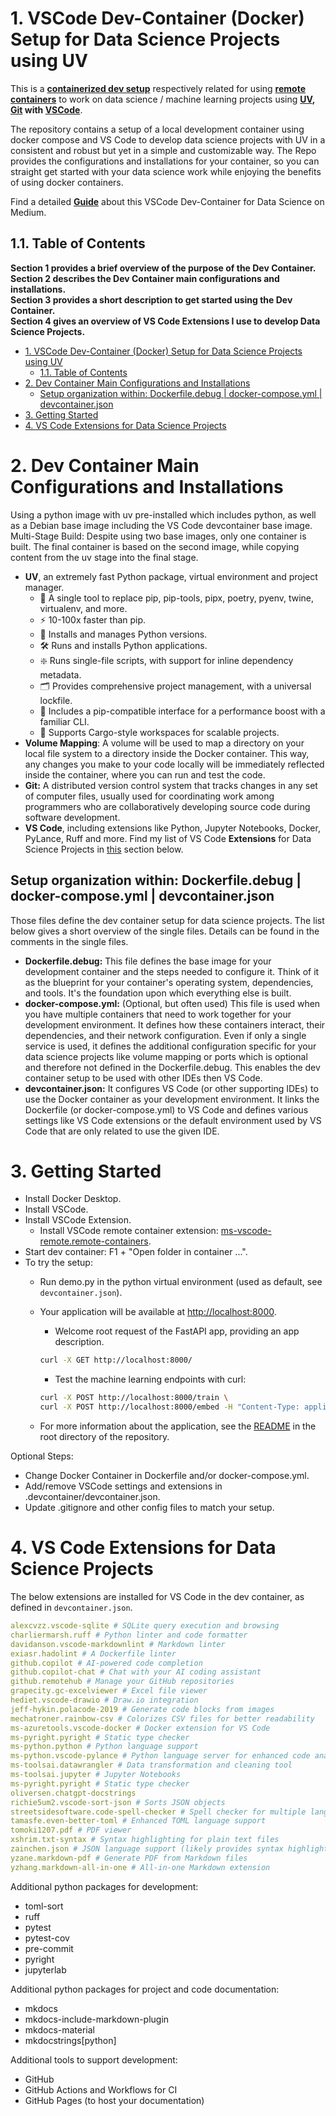 # 1. VSCode Dev-Container (Docker) Setup for Data Science Projects using UV

This is a [**containerized dev setup**](https://code.visualstudio.com/docs/devcontainers/containers) respectively related for using [**remote containers**](https://code.visualstudio.com/docs/remote/containers) to work on data science / machine learning projects using **[UV](https://docs.astral.sh/uv/), [Git](https://git-scm.com/) with [VSCode](https://code.visualstudio.com/)**.

The repository contains a setup of a local development container using docker compose and VS Code to develop data science projects with UV in a consistent and robust but yet in a simple and customizable way. The Repo provides the configurations and installations for your container, so you can straight get started with your data science work while enjoying the benefits of using docker containers.

Find a detailed [**Guide**]() about this VSCode Dev-Container for Data Science on Medium.

## 1.1. Table of Contents

**Section 1 provides a brief overview of the purpose of the Dev Container.**  
**Section 2 describes the Dev Container main configurations and installations.**  
**Section 3 provides a short description to get started using the Dev Container.**  
**Section 4 gives an overview of VS Code Extensions I use to develop Data Science Projects.**

- [1. VSCode Dev-Container (Docker) Setup for Data Science Projects using UV](#1-vscode-dev-container-docker-setup-for-data-science-projects-using-uv)
  - [1.1. Table of Contents](#11-table-of-contents)
- [2. Dev Container Main Configurations and Installations](#2-dev-container-main-configurations-and-installations)
  - [Setup organization within: Dockerfile.debug | docker-compose.yml | devcontainer.json](#setup-organization-within-dockerfiledebug--docker-composeyml--devcontainerjson)
- [3. Getting Started](#3-getting-started)
- [4. VS Code Extensions for Data Science Projects](#4-vs-code-extensions-for-data-science-projects)

# 2. Dev Container Main Configurations and Installations

Using a python image with uv pre-installed which includes python, as well as a Debian base image including the VS Code devcontainer base image.  
Multi-Stage Build: Despite using two base images, only one container is built. The final container is based on the second image, while copying content from the uv stage into the final stage.

- **UV**, an extremely fast Python package, virtual environment and project manager.
  - 🚀 A single tool to replace pip, pip-tools, pipx, poetry, pyenv, twine, virtualenv, and more.
  - ⚡️ 10-100x faster than pip.
  - 🐍 Installs and manages Python versions.
  - 🛠️ Runs and installs Python applications.
  - ❇️ Runs single-file scripts, with support for inline dependency metadata.
  - 🗂️ Provides comprehensive project management, with a universal lockfile.
  - 🔩 Includes a pip-compatible interface for a performance boost with a familiar CLI.
  - 🏢 Supports Cargo-style workspaces for scalable projects.
- **Volume Mapping**: A volume will be used to map a directory on your local file system to a directory inside the Docker container. This way, any changes you make to your code locally will be immediately reflected inside the container, where you can run and test the code.
- **Git:** A distributed version control system that tracks changes in any set of computer files, usually used for coordinating work among programmers who are collaboratively developing source code during software development.
- **VS Code**, including extensions like Python, Jupyter Notebooks, Docker, PyLance, Ruff and more. Find my list of VS Code **Extensions** for Data Science Projects in [this](#4-vs-code-extensions-for-data-science-projects) section below.

## Setup organization within: Dockerfile.debug | docker-compose.yml | devcontainer.json

Those files define the dev container setup for data science projects. The list below gives a short overview of the single files. Details can be found in the comments in the single files.

- **Dockerfile.debug:** This file defines the base image for your development container and the steps needed to configure it. Think of it as the blueprint for your container's operating system, dependencies, and tools. It's the foundation upon which everything else is built.
- **docker-compose.yml:** (Optional, but often used) This file is used when you have multiple containers that need to work together for your development environment. It defines how these containers interact, their dependencies, and their network configuration. Even if only a single service is used, it defines the additional configuration specific for your data science projects like volume mapping or ports which is optional and therefore not defined in the Dockerfile.debug. This enables the dev container setup to be used with other IDEs then VS Code.
- **devcontainer.json:** It configures VS Code (or other supporting IDEs) to use the Docker container as your development environment. It links the Dockerfile (or docker-compose.yml) to VS Code and defines various settings like VS Code extensions or the default environment used by VS Code that are only related to use the given IDE.

# 3. Getting Started

- Install Docker Desktop.
- Install VSCode.
- Install VSCode Extension.
  - Install VSCode remote container extension: [ms-vscode-remote.remote-containers](https://marketplace.visualstudio.com/items?itemName=ms-vscode-remote.remote-containers).
- Start dev container:  F1 + "Open folder in container ...".
- To try the setup:
  - Run demo.py in the python virtual environment (used as default, see `devcontainer.json`).
  - Your application will be available at <http://localhost:8000>.
    - Welcome root request of the FastAPI app, providing an app description.

    ```bash
    curl -X GET http://localhost:8000/
    ```

    - Test the machine learning endpoints with curl:

    ```bash
    curl -X POST http://localhost:8000/train \
    curl -X POST http://localhost:8000/embed -H "Content-Type: application/json" -d '{"n_fake_images": 1}'
    ```

  - For more information about the application, see the [README](../README.md) in the root directory of the repository.

Optional Steps:

- Change Docker Container in Dockerfile and/or docker-compose.yml.
- Add/remove VSCode settings and extensions in .devcontainer/devcontainer.json.
- Update .gitignore and other config files to match your setup.

# 4. VS Code Extensions for Data Science Projects

The below extensions are installed for VS Code in the dev container, as defined in `devcontainer.json`.

```yml
alexcvzz.vscode-sqlite # SQLite query execution and browsing
charliermarsh.ruff # Python linter and code formatter
davidanson.vscode-markdownlint # Markdown linter
exiasr.hadolint # A Dockerfile linter
github.copilot # AI-powered code completion
github.copilot-chat # Chat with your AI coding assistant
github.remotehub # Manage your GitHub repositories
grapecity.gc-excelviewer # Excel file viewer
hediet.vscode-drawio # Draw.io integration
jeff-hykin.polacode-2019 # Generate code blocks from images
mechatroner.rainbow-csv # Colorizes CSV files for better readability
ms-azuretools.vscode-docker # Docker extension for VS Code
ms-pyright.pyright # Static type checker
ms-python.python # Python language support
ms-python.vscode-pylance # Python language server for enhanced code analysis
ms-toolsai.datawrangler # Data transformation and cleaning tool
ms-toolsai.jupyter # Jupyter Notebooks
ms-pyright.pyright # Static type checker
oliversen.chatgpt-docstrings
richie5um2.vscode-sort-json # Sorts JSON objects
streetsidesoftware.code-spell-checker # Spell checker for multiple languages
tamasfe.even-better-toml # Enhanced TOML language support
tomoki1207.pdf # PDF viewer
xshrim.txt-syntax # Syntax highlighting for plain text files
zainchen.json # JSON language support (likely provides syntax highlighting, validation, etc.)
yzane.markdown-pdf # Generate PDF from Markdown files
yzhang.markdown-all-in-one # All-in-one Markdown extension
```

Additional python packages for development:

- toml-sort
- ruff
- pytest
- pytest-cov
- pre-commit
- pyright
- jupyterlab

Additional python packages for project and code documentation:

- mkdocs
- mkdocs-include-markdown-plugin
- mkdocs-material
- mkdocstrings[python]

Additional tools to support development:

- GitHub
- GitHub Actions and Workflows for CI
- GitHub Pages (to host your documentation)
